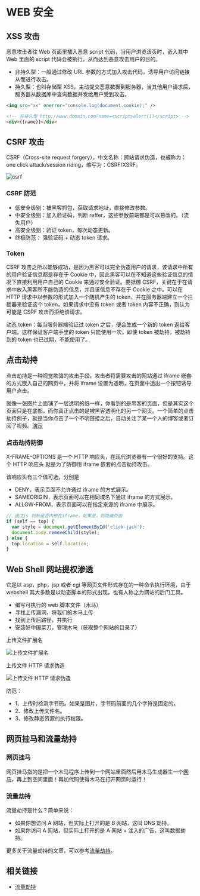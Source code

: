 # WEB 安全

## XSS 攻击

恶意攻击者往 Web 页面里插入恶意 script 代码，当用户浏览该页时，嵌入其中 Web 里面的 script 代码会被执行，从而达到恶意攻击用户的目的。

- 非持久型：一般通过修改 URL 参数的方式加入攻击代码，诱导用户访问链接从而进行攻击。
- 持久型：也叫存储型 XSS，主动提交恶意数据到服务器，当其他用户请求后，服务器从数据库中查询数据并发给用户受到攻击。

```html
<img src="xx" onerror="console.log(document.cookie);" />
```

```html
<!-- 非持久型 http://www.domain.com?name=<script>alert(1)</script> -->
<div>{{name}}</div>
```

## CSRF 攻击

CSRF（Cross-site request forgery），中文名称：跨站请求伪造，也被称为：one click attack/session riding，缩写为：CSRF/XSRF。

![csrf](fontend-security-csrf.jpg)

### CSRF 防范

- 低安全级别：被黑客抓包，获取请求地址，直接修改参数。
- 中安全级别：加入验证码，判断 reffer，这些参数前端都是可以篡改的。（流失用户）
- 高安全级别：验证 token，每次动态更新。
- 终极防范： 强验证码 + 动态 token 请求。

### Token

CSRF 攻击之所以能够成功，是因为黑客可以完全伪造用户的请求，该请求中所有的用户验证信息都是存在于 Cookie 中，因此黑客可以在不知道这些验证信息的情况下直接利用用户自己的 Cookie 来通过安全验证。要抵御 CSRF，关键在于在请求中放入黑客所不能伪造的信息，并且该信息不存在于 Cookie 之中。可以在 HTTP 请求中以参数的形式加入一个随机产生的 token，并在服务器端建立一个拦截器来验证这个 token，如果请求中没有 token 或者 token 内容不正确，则认为可能是 CSRF 攻击而拒绝该请求。

动态 token：每当服务器端验证过 token 之后，便会生成一个新的 token 返给客户端，这样保证客户端手里的 token 只能使用一次，即使 token 被劫持，被劫持到的 token 也已过期，不能使用了。

## 点击劫持

点击劫持是一种视觉欺骗的攻击手段。攻击者将需要攻击的网站通过 iframe 嵌套的方式嵌入自己的网页中，并将 iframe 设置为透明，在页面中透出一个按钮诱导用户点击。

就像一张图片上面铺了一层透明的纸一样，你看到的是黑客的页面，但是其实这个页面只是在底部，而你真正点击的是被黑客透明化的另一个网页。一个简单的点击劫持例子，就是当你点击了一个不明链接之后，自动关注了某一个人的博客或者订阅了视频。[演示](https://blog.csdn.net/qq_32523587/article/details/79613768)

### 点击劫持防御

X-FRAME-OPTIONS 是一个 HTTP 响应头，在现代浏览器有一个很好的支持。这个 HTTP 响应头 就是为了防御用 iframe 嵌套的点击劫持攻击。

该响应头有三个值可选，分别是

- DENY，表示页面不允许通过 iframe 的方式展示。
- SAMEORIGIN，表示页面可以在相同域名下通过 iframe 的方式展示。
- ALLOW-FROM，表示页面可以在指定来源的 iframe 中展示。

```js
// 通过js 判断是否内嵌在iframe，如果是，则隐藏页面
if (self == top) {
  var style = document.getElementById('click-jack');
  document.body.removeChild(style);
} else {
  top.location = self.location;
}
```

## Web Shell 网站提权渗透

它是以 asp，php，jsp 或者 cgi 等网页文件形式存在的一种命令执行环境，由于 webshell 其大多数是以动态脚本的形式出现，也有人称之为网站的后门工具。

- 编写可执行的 web 脚本文件（木马）
- 寻找上传漏洞，将我们的木马上传
- 找到上传后路径，并执行
- 安装好中国菜刀，管理木马（获取整个网站的目录了）

上传文件扩展名

![上传文件扩展名](fontend-security1.png)

上传文件 HTTP 请求伪造

![上传文件 HTTP 请求伪造](fontend-security2.png)

防范：

- 1、上传时检测字节码。如果是图片，字节码前面的几个字符是固定的。
- 2、修改上传文件名。
- 3、修改静态资源的执行权限。

## 网页挂马和流量劫持

### 网页挂马

网页挂马指的是把一个木马程序上传到一个网站里面然后用木马生成器生一个[网马](https://baike.baidu.com/item/%E7%BD%91%E9%A9%AC)，再上到空间里面！再加代码使得木马在打开网页时运行！

### 流量劫持

流量劫持是什么？简单来说：

- 如果你想访问 A 网站，但实际上打开的是 B 网站，这叫 DNS 劫持。
- 如果你访问 A 网站，但实际上打开的是 A 网站 + 注入的广告，这叫数据劫持。

更多关于流量劫持的文章，可以参考[流量劫持](osi-hijack.html)。

## 相关链接

- [流量劫持](http://fex.baidu.com/blog/2014/04/traffic-hijack/)
